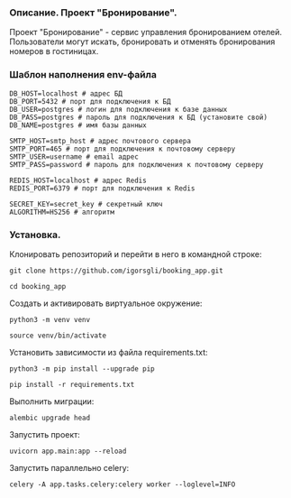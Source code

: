 ### Описание. Проект "Бронирование".

Проект "Бронирование" - сервис управления бронированием отелей.
Пользователи могут искать, бронировать и отменять бронирования номеров в гостиницах.

### Шаблон наполнения env-файла

```
DB_HOST=localhost # адрес БД
DB_PORT=5432 # порт для подключения к БД
DB_USER=postgres # логин для подключения к базе данных
DB_PASS=postgres # пароль для подключения к БД (установите свой)
DB_NAME=postgres # имя базы данных

SMTP_HOST=smtp_host # адрес почтового сервера
SMTP_PORT=465 # порт для подключения к почтовому серверу
SMTP_USER=username # email адрес
SMTP_PASS=password # пароль для подключения к почтовому серверу

REDIS_HOST=localhost # адрес Redis
REDIS_PORT=6379 # порт для подключения к Redis

SECRET_KEY=secret_key # секретный ключ
ALGORITHM=HS256 # алгоритм
```

### Установка.

Клонировать репозиторий и перейти в него в командной строке:

```
git clone https://github.com/igorsgli/booking_app.git
```

```
cd booking_app
```

Cоздать и активировать виртуальное окружение:

```
python3 -m venv venv
```

```
source venv/bin/activate
```

Установить зависимости из файла requirements.txt:

```
python3 -m pip install --upgrade pip
```

```
pip install -r requirements.txt
```

Выполнить миграции:

```
alembic upgrade head
```

Запустить проект:

```
uvicorn app.main:app --reload
```

Запустить параллельно celery:

```
celery -A app.tasks.celery:celery worker --loglevel=INFO
```
